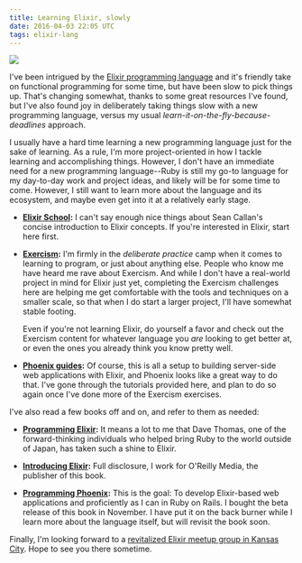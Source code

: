 ```yaml
---
title: Learning Elixir, slowly
date: 2016-04-03 22:05 UTC
tags: elixir-lang
---
```


<div class="foo">
<img src="http://elixir-lang.org/images/logo/logo.png" class="floater" />
</div>

I've been intrigued by the [Elixir programming language](http://elixir-lang.org) and it's friendly take on functional programming for some time, but have been slow to pick things up. That's changing somewhat, thanks to some great resources I've found, but I've also found joy in deliberately taking things slow with a new programming language, versus my usual *learn-it-on-the-fly-because-deadlines* approach.

I usually have a hard time learning a new programming language just for the sake of learning. As a rule, I'm more project-oriented in how I tackle learning and accomplishing things. However, I don't have an immediate need for a new programming language--Ruby is still my go-to language for my day-to-day work and project ideas, and likely will be for some time to come. However, I still want to learn more about the language and its ecosystem, and maybe even get into it at a relatively early stage.

- **[Elixir School](http://elixirschool.com):** I can't say enough nice things about Sean Callan's concise introduction to Elixir concepts. If you're interested in Elixir, start here first.

- **[Exercism](http://exercism.io):** I'm firmly in the *deliberate practice* camp when it comes to learning to program, or just about anything else. People who know me have heard me rave about Exercism. And while I don't have a real-world project in mind for Elixir just yet, completing the Exercism challenges here are helping me get comfortable with the tools and techniques on a smaller scale, so that when I do start a larger project, I'll have somewhat stable footing.

  Even if you're not learning Elixir, do yourself a favor and check out the Exercism content for whatever language you *are* looking to get better at, or even the ones you already think you know pretty well.

- **[Phoenix guides](http://www.phoenixframework.org/docs/overview):** Of course, this is all a setup to building server-side web applications with Elixir, and Phoenix looks like a great way to do that. I've gone through the tutorials provided here, and plan to do so again once I've done more of the Exercism exercises.

I've also read a few books off and on, and refer to them as needed:

- **[Programming Elixir](http://amzn.to/1UBYsdH):** It means a lot to me that Dave Thomas, one of the forward-thinking individuals who helped bring Ruby to the world outside of Japan, has taken such a shine to Elixir.

- **[Introducing Elixir](http://shop.oreilly.com/product/0636920030584.do):** Full disclosure, I work for O'Reilly Media, the publisher of this book.

- **[Programming Phoenix](http://amzn.to/223lER1):** This is the goal: To develop Elixir-based web applications and proficiently as I can in Ruby on Rails. I bought the beta release of this book in November. I have put it on the back burner while I learn more about the language itself, but will revisit the book soon.

Finally, I'm looking forward to a [revitalized Elixir meetup group in Kansas City](http://www.meetup.com/KC-Elixir-Users-Group/). Hope to see you there sometime.
